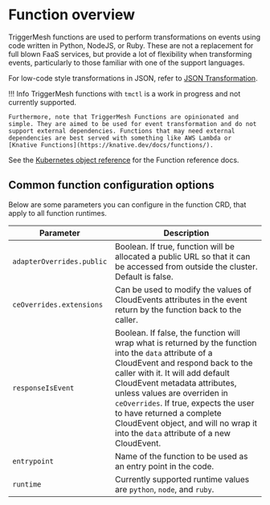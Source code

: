 # Function overview

TriggerMesh functions are used to perform transformations on events using code written in Python, NodeJS, or Ruby. These are not a replacement for full blown FaaS services, but provide a lot of flexibility when transforming events, particularly to those familiar with one of the support languages.

For low-code style transformations in JSON, refer to [JSON Transformation](../jsontransformation.md).

!!! Info
    TriggerMesh functions with `tmctl` is a work in progress and not currently supported.

    Furthermore, note that TriggerMesh Functions are opinionated and simple. They are aimed to be used for event transformation and do not support external dependencies. Functions that may need external dependencies are best served with something like AWS Lambda or [Knative Functions](https://knative.dev/docs/functions/).

See the [Kubernetes object reference](../../reference/extensions/#extensions.triggermesh.io/v1alpha1.Function) for the Function reference docs.

## Common function configuration options

Below are some parameters you can configure in the function CRD, that apply to all function runtimes. 

| Parameter                 | Description                                                  |
| ------------------------- | ------------------------------------------------------------ |
| `adapterOverrides.public` | Boolean. If true, function will be allocated a public URL so that it can be accessed from outside the cluster. Default is false.  |
| `ceOverrides.extensions`  | Can be used to modify the values of CloudEvents attributes in the event return by the function back to the caller. |
| `responseIsEvent`  | Boolean. If false, the function will wrap what is returned by the function into the `data` attribute of a CloudEvent and respond back to the caller with it. It will add default CloudEvent metadata attributes, unless values are overriden in `ceOverrides`. If true, expects the user to have returned a complete CloudEvent object, and will no wrap it into the `data` attribute of a new CloudEvent. |
| `entrypoint`  | Name of the function to be used as an entry point in the code.  |
| `runtime`  | Currently supported runtime values are `python`, `node`, and `ruby`.  |